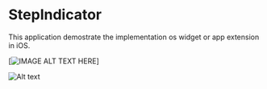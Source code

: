 # StepIndicator

This application demostrate the implementation os widget or app extension in iOS.

[![IMAGE ALT TEXT HERE](https://youtu.be/LDaWo8rZ7Tk)]

![Alt text](https://youtu.be/LDaWo8rZ7Tk "")
